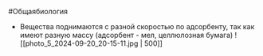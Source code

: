 #Общаябиология 
- Вещества поднимаются с разной скоростью по адсорбенту, так как имеют разную массу (адсорбент - мел, целлюлозная бумага)
![[photo_5_2024-09-20_20-15-11.jpg | 500]]